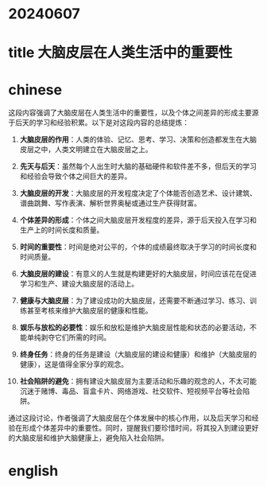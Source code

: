 
# 20240607

# title 大脑皮层在人类生活中的重要性

# chinese 

这段内容强调了大脑皮层在人类生活中的重要性，以及个体之间差异的形成主要源于后天的学习和经验积累。以下是对这段内容的总结提炼：

1. **大脑皮层的作用**：人类的体验、记忆、思考、学习、决策和创造都发生在大脑皮层之中，人类文明建立在大脑皮层之上。

2. **先天与后天**：虽然每个人出生时大脑的基础硬件和软件差不多，但后天的学习和经验会导致个体之间巨大的差异。

3. **大脑皮层的开发**：大脑皮层的开发程度决定了个体能否创造艺术、设计建筑、谱曲跳舞、写作表演、解析世界奥秘或通过生产获得财富。

4. **个体差异的形成**：个体之间大脑皮层开发程度的差异，源于后天投入在学习和生产上的时间长度和质量。

5. **时间的重要性**：时间是绝对公平的，个体的成绩最终取决于学习的时间长度和时间质量。

6. **大脑皮层的建设**：有意义的人生就是构建更好的大脑皮层，时间应该花在促进学习和生产、建设大脑皮层的活动上。

7. **健康与大脑皮层**：为了建设成功的大脑皮层，还需要不断通过学习、练习、训练甚至考核来维护大脑皮层的健康和性能。

8. **娱乐与放松的必要性**：娱乐和放松是维护大脑皮层性能和状态的必要活动，不能单纯剥夺它们所需的时间。

9. **终身任务**：终身的任务是建设（大脑皮层的建设和健康）和维护（大脑皮层的健康），这是值得全家分享的观念。

10. **社会陷阱的避免**：拥有建设大脑皮层为主要活动和乐趣的观念的人，不太可能沉迷于赌博、毒品、盲盒卡片、网络游戏、社交软件、短视频平台等社会陷阱。

通过这段讨论，作者强调了大脑皮层在个体发展中的核心作用，以及后天学习和经验在形成个体差异中的重要性。同时，提醒我们要珍惜时间，将其投入到建设更好的大脑皮层和维护大脑健康上，避免陷入社会陷阱。

# english

